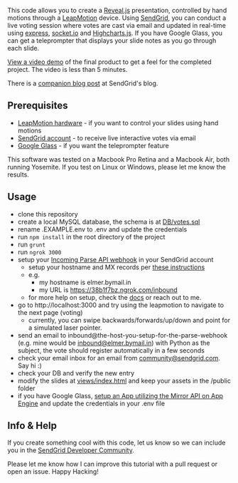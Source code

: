 This code allows you to create a [Reveal.js](http://lab.hakim.se/reveal-js) presentation, controlled by hand motions through a [LeapMotion](https://www.leapmotion.com) device. Using [SendGrid](http://www.sendgrid.com), you can conduct a live voting session where votes are cast via email and updated in real-time using [express](http://expressjs.com), [socket.io](http://socket.io) and [Highcharts.js](http://www.highcharts.com). If you have Google Glass, you can get a teleprompter that displays your slide notes as you go through each slide.

[View a video demo](https://www.youtube.com/watch?v=Pu1QE5hh9EY) of the final product to get a feel for the completed project. The video is less than 5 minutes.

There is a [companion blog post](http://sendgrid.com/blog/ultimate-interactive-presentation/) at SendGrid's blog.

## Prerequisites ##

* [LeapMotion hardware](https://www.leapmotion.com) - if you want to control your slides using hand motions
* [SendGrid account](http://www.sendgrid.com) - to receive live interactive votes via email
* [Google Glass](http://www.google.com/glass) - if you want the teleprompter feature

This software was tested on a Macbook Pro Retina and a Macbook Air, both running Yosemite. If you test on Linux or Windows, please let me know the results.

## Usage ##

* clone this repository
* create a local MySQL database, the schema is at [DB/votes.sql](https://github.com/thinkingserious/interactive-presentation-template/blob/master/DB/votes.sql)
* rename .EXAMPLE.env to .env and update the credentials
* run `npm install` in the root directory of the project
* run `grunt`
* run `ngrok 3000`
* setup your [Incoming Parse API webhook](http://sendgrid.com/docs/API_Reference/Webhooks/parse.html) in your SendGrid account
	* setup your hostname and MX records per [these instructions](http://sendgrid.com/docs/API_Reference/Webhooks/parse.html)
	* e.g. 
		* my hostname is elmer.bymail.in
		* my URL is https://38b1f7bz.ngrok.com/inbound
	* for more help on setup, check the [docs](http://sendgrid.com/docs/API_Reference/Webhooks/parse.html) or reach out to me.
* go to http://localhost:3000 and try using the leapmotion to navigate to the next page (voting)
	* currently, you can swipe backwards/forwards/up/down and point for a simulated laser pointer. 
* send an email to inbound@the-host-you-setup-for-the-parse-webhook (e.g. mine would be inbound@elmer.bymail.in) with Python as the subject, the vote should register automatically in a few seconds
* check your email inbox for an email from community@sendgrid.com. Say hi :)
* check your DB and verify the new entry
* modify the slides at [views/index.html](https://github.com/thinkingserious/interactive-presentation-template/blob/master/views/index.html) and keep your assets in the /public folder
* if you have Google Glass, [setup an App utilizing the Mirror API on App Engine](https://sendgrid.com/blog/google-glass-email/) and update the credentials in your .env file

## Info & Help ##

If you create something cool with this code, let us know so we can include you in the [SendGrid Developer Community](http://sendgrid.com/developers/developers).

Please let me know how I can improve this tutorial with a pull request or open an issue. Happy Hacking!
